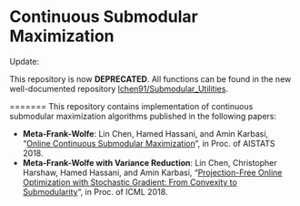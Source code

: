 # Continuous Submodular Maximization

Update:

This repository is now **DEPRECATED**. All functions can be found in the new well-documented repository [lchen91/Submodular_Utilities](https://github.com/lchen91/Submodular_Utilities).

=======
This repository contains implementation of continuous submodular maximization algorithms published in the following papers:

- **Meta-Frank-Wolfe**: Lin Chen, Hamed Hassani, and Amin Karbasi, “[Online Continuous Submodular Maximization](https://arxiv.org/pdf/1802.06052.pdf)”, in Proc. of AISTATS 2018.
- **Meta-Frank-Wolfe with Variance Reduction**: Lin Chen, Christopher Harshaw, Hamed Hassani, and Amin Karbasi, “[Projection-Free Online Optimization with Stochastic Gradient: From Convexity to Submodularity](https://arxiv.org/pdf/1802.08183.pdf)“, in Proc. of ICML 2018.
